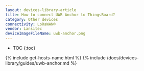 ```yaml
---
layout: devices-library-article
title: How to connect UWB Anchor to ThingsBoard?
category: Other devices
connectivity: LoRaWAN®
vendor: Lansitec
deviceImageFileName: uwb-anchor.png
---
```


* TOC
{:toc}

{% include get-hosts-name.html %}
{% include /docs/devices-library/guides/uwb-anchor.md %}

